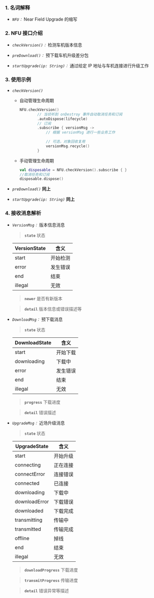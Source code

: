 ### 1. 名词解释
* *`NFU：`* Near Field Upgrade 的缩写

### 2. NFU 接口介绍
* *`checkVersion()：`* 检测车机版本信息

* *`preDownload()：`* 预下载车机升级差分包

* *`startUpgrade(ip: String)：`* 通过给定 IP 地址与车机连接进行升级工作

### 3. 使用示例
* *`checkVersion()`*
  * 自动管理生命周期
    ```kotlin
    NFU.checkVersion()
            // 当侦听到 onDestroy 事件自动取消任务和订阅
            .autoDispose(lifecycle)
            // 订阅
            .subscribe { versionMsg ->
                // 根据 versionMsg 进行一些业务工作
                
                // 可选，对象回收复用
                versionMsg.recycle()
            }
    ```
  * 手动管理生命周期
    ```kotlin
    val disposable = NFU.checkVersion().subscribe { }
    //取消任务和订阅
    disposable.dispose()
    ```

* *`preDownload()`* **同上**

* *`startUpgrade(ip: String)`* **同上**

### 4. 接收消息解析
* *`VersionMsg：`* 版本信息消息
  > **`state`** 状态

    |VersionState|含义|
    | ---- | ---- |
    |start|开始检测|
    |error|发生错误|
    |end|结束|
    |illegal|无效|

  > **`newer`** 是否有新版本

  > **`detail`** 版本信息或错误描述等

* *`DownloadMsg：`* 预下载消息
  > **`state`** 状态

    |DownloadState|含义|
    | ---- | ---- |
    |start|开始下载|
    |downloading|下载中|
    |error|发生错误|
    |end|结束|
    |illegal|无效|

  > **`progress`** 下载进度

  > **`detail`** 错误描述

* *`UpgradeMsg：`* 近场升级消息
  > **`state`** 状态

    |UpgradeState|含义|
    | ---- | ---- |
    |start|开始升级|
    |connecting|正在连接|
    |connectError|连接错误|
    |connected|已连接|
    |downloading|下载中|
    |downloadError|下载错误|
    |downloaded|下载完成|
    |transmitting|传输中|
    |transmitted|传输完成|
    |offline|掉线|
    |end|结束|
    |illegal|无效|

  > **`downloadProgress`** 下载进度

  > **`transmitProgress`** 传输进度

  > **`detail`** 错误异常等描述
